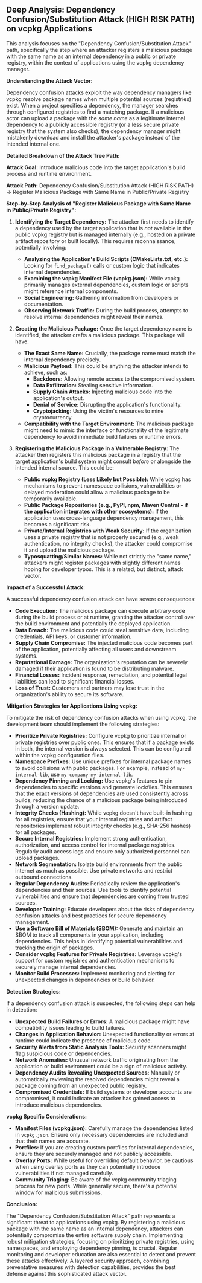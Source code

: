 ## Deep Analysis: Dependency Confusion/Substitution Attack (HIGH RISK PATH) on vcpkg Applications

This analysis focuses on the "Dependency Confusion/Substitution Attack" path, specifically the step where an attacker registers a malicious package with the same name as an internal dependency in a public or private registry, within the context of applications using the vcpkg dependency manager.

**Understanding the Attack Vector:**

Dependency confusion attacks exploit the way dependency managers like vcpkg resolve package names when multiple potential sources (registries) exist. When a project specifies a dependency, the manager searches through configured registries to find a matching package. If a malicious actor can upload a package with the *same name* as a legitimate internal dependency to a publicly accessible registry (or a less secure private registry that the system also checks), the dependency manager might mistakenly download and install the attacker's package instead of the intended internal one.

**Detailed Breakdown of the Attack Tree Path:**

**Attack Goal:**  Introduce malicious code into the target application's build process and runtime environment.

**Attack Path:** Dependency Confusion/Substitution Attack (HIGH RISK PATH) -> Register Malicious Package with Same Name in Public/Private Registry

**Step-by-Step Analysis of "Register Malicious Package with Same Name in Public/Private Registry":**

1. **Identifying the Target Dependency:** The attacker first needs to identify a dependency used by the target application that is *not* available in the public vcpkg registry but is managed internally (e.g., hosted on a private artifact repository or built locally). This requires reconnaissance, potentially involving:
    * **Analyzing the Application's Build Scripts (CMakeLists.txt, etc.):**  Looking for `find_package()` calls or custom logic that indicates internal dependencies.
    * **Examining the vcpkg Manifest File (vcpkg.json):**  While vcpkg primarily manages external dependencies, custom logic or scripts might reference internal components.
    * **Social Engineering:**  Gathering information from developers or documentation.
    * **Observing Network Traffic:**  During the build process, attempts to resolve internal dependencies might reveal their names.

2. **Creating the Malicious Package:** Once the target dependency name is identified, the attacker crafts a malicious package. This package will have:
    * **The Exact Same Name:**  Crucially, the package name must match the internal dependency precisely.
    * **Malicious Payload:** This could be anything the attacker intends to achieve, such as:
        * **Backdoors:**  Allowing remote access to the compromised system.
        * **Data Exfiltration:**  Stealing sensitive information.
        * **Supply Chain Attacks:**  Injecting malicious code into the application's output.
        * **Denial of Service:**  Disrupting the application's functionality.
        * **Cryptojacking:**  Using the victim's resources to mine cryptocurrency.
    * **Compatibility with the Target Environment:** The malicious package might need to mimic the interface or functionality of the legitimate dependency to avoid immediate build failures or runtime errors.

3. **Registering the Malicious Package in a Vulnerable Registry:** The attacker then registers this malicious package in a registry that the target application's build system might consult *before* or alongside the intended internal source. This could be:
    * **Public vcpkg Registry (Less Likely but Possible):** While vcpkg has mechanisms to prevent namespace collisions, vulnerabilities or delayed moderation could allow a malicious package to be temporarily available.
    * **Public Package Repositories (e.g., PyPI, npm, Maven Central - if the application integrates with other ecosystems):** If the application uses cross-language dependency management, this becomes a significant risk.
    * **Private/Internal Registries with Weak Security:** If the organization uses a private registry that is not properly secured (e.g., weak authentication, no integrity checks), the attacker could compromise it and upload the malicious package.
    * **Typosquatting/Similar Names:** While not strictly the "same name," attackers might register packages with slightly different names hoping for developer typos. This is a related, but distinct, attack vector.

**Impact of a Successful Attack:**

A successful dependency confusion attack can have severe consequences:

* **Code Execution:** The malicious package can execute arbitrary code during the build process or at runtime, granting the attacker control over the build environment and potentially the deployed application.
* **Data Breach:** The malicious code could steal sensitive data, including credentials, API keys, or customer information.
* **Supply Chain Compromise:** The injected malicious code becomes part of the application, potentially affecting all users and downstream systems.
* **Reputational Damage:**  The organization's reputation can be severely damaged if their application is found to be distributing malware.
* **Financial Losses:**  Incident response, remediation, and potential legal liabilities can lead to significant financial losses.
* **Loss of Trust:** Customers and partners may lose trust in the organization's ability to secure its software.

**Mitigation Strategies for Applications Using vcpkg:**

To mitigate the risk of dependency confusion attacks when using vcpkg, the development team should implement the following strategies:

* **Prioritize Private Registries:** Configure vcpkg to prioritize internal or private registries over public ones. This ensures that if a package exists in both, the internal version is always selected. This can be configured within the vcpkg configuration files.
* **Namespace Prefixes:**  Use unique prefixes for internal package names to avoid collisions with public packages. For example, instead of `my-internal-lib`, use `my-company-my-internal-lib`.
* **Dependency Pinning and Locking:**  Use vcpkg's features to pin dependencies to specific versions and generate lockfiles. This ensures that the exact versions of dependencies are used consistently across builds, reducing the chance of a malicious package being introduced through a version update.
* **Integrity Checks (Hashing):**  While vcpkg doesn't have built-in hashing for all registries, ensure that your internal registries and artifact repositories implement robust integrity checks (e.g., SHA-256 hashes) for all packages.
* **Secure Internal Registries:** Implement strong authentication, authorization, and access control for internal package registries. Regularly audit access logs and ensure only authorized personnel can upload packages.
* **Network Segmentation:** Isolate build environments from the public internet as much as possible. Use private networks and restrict outbound connections.
* **Regular Dependency Audits:**  Periodically review the application's dependencies and their sources. Use tools to identify potential vulnerabilities and ensure that dependencies are coming from trusted sources.
* **Developer Training:** Educate developers about the risks of dependency confusion attacks and best practices for secure dependency management.
* **Use a Software Bill of Materials (SBOM):** Generate and maintain an SBOM to track all components in your application, including dependencies. This helps in identifying potential vulnerabilities and tracking the origin of packages.
* **Consider vcpkg Features for Private Registries:**  Leverage vcpkg's support for custom registries and authentication mechanisms to securely manage internal dependencies.
* **Monitor Build Processes:** Implement monitoring and alerting for unexpected changes in dependencies or build behavior.

**Detection Strategies:**

If a dependency confusion attack is suspected, the following steps can help in detection:

* **Unexpected Build Failures or Errors:**  A malicious package might have compatibility issues leading to build failures.
* **Changes in Application Behavior:**  Unexpected functionality or errors at runtime could indicate the presence of malicious code.
* **Security Alerts from Static Analysis Tools:**  Security scanners might flag suspicious code or dependencies.
* **Network Anomalies:**  Unusual network traffic originating from the application or build environment could be a sign of malicious activity.
* **Dependency Audits Revealing Unexpected Sources:**  Manually or automatically reviewing the resolved dependencies might reveal a package coming from an unexpected public registry.
* **Compromised Credentials:**  If build systems or developer accounts are compromised, it could indicate an attacker has gained access to introduce malicious dependencies.

**vcpkg Specific Considerations:**

* **Manifest Files (vcpkg.json):** Carefully manage the dependencies listed in `vcpkg.json`. Ensure only necessary dependencies are included and that their names are accurate.
* **Portfiles:**  If you are creating custom portfiles for internal dependencies, ensure they are securely managed and not publicly accessible.
* **Overlay Ports:**  While useful for overriding default behavior, be cautious when using overlay ports as they can potentially introduce vulnerabilities if not managed carefully.
* **Community Triaging:**  Be aware of the vcpkg community triaging process for new ports. While generally secure, there's a potential window for malicious submissions.

**Conclusion:**

The "Dependency Confusion/Substitution Attack" path represents a significant threat to applications using vcpkg. By registering a malicious package with the same name as an internal dependency, attackers can potentially compromise the entire software supply chain. Implementing robust mitigation strategies, focusing on prioritizing private registries, using namespaces, and employing dependency pinning, is crucial. Regular monitoring and developer education are also essential to detect and prevent these attacks effectively. A layered security approach, combining preventative measures with detection capabilities, provides the best defense against this sophisticated attack vector.
